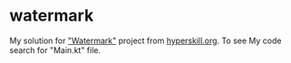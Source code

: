 # watermark

My solution for ["Watermark"](https://hyperskill.org/projects/222?track=18) project from [hyperskill.org](https://hyperskill.org/). To see My code search for "Main.kt" file.
